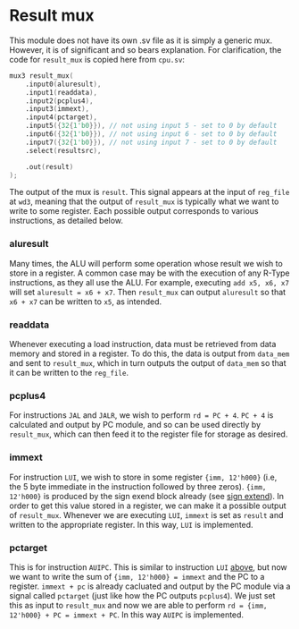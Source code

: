 # Result mux

This module does not have its own .sv file as it is simply a generic mux. However, it is of significant and so bears explanation. For clarification, the code for `result_mux` is copied here from `cpu.sv`:

```verilog
mux3 result_mux(
    .input0(aluresult),
    .input1(readdata),
    .input2(pcplus4),
    .input3(immext), 
    .input4(pctarget),
    .input5({32{1'b0}}), // not using input 5 - set to 0 by default
    .input6({32{1'b0}}), // not using input 6 - set to 0 by default
    .input7({32{1'b0}}), // not using input 7 - set to 0 by default
    .select(resultsrc),

    .out(result)
);
```

The output of the mux is `result`. This signal appears at the input of `reg_file` at `wd3`, meaning that the output of `result_mux` is typically what we want to write to some register. Each possible output corresponds to various instructions, as detailed below.

### aluresult

Many times, the ALU will perform some operation whose result we wish to store in a register. A common case may be with the execution of any R-Type instructions, as they all use the ALU. For example, executing `add x5, x6, x7` will set `aluresult = x6 + x7`. Then `result_mux` can output `aluresult` so that `x6 + x7` can be written to `x5`, as intended.

### readdata

Whenever executing a load instruction, data must be retrieved from data memory and stored in a register. To do this, the data is output from `data_mem` and sent to `result_mux`, which in turn outputs the output of `data_mem` so that it can be written to the `reg_file`.

### pcplus4

For instructions `JAL` and `JALR`, we wish to perform `rd = PC + 4`. `PC + 4` is calculated and output by PC module, and so can be used directly by `result_mux`, which can then feed it to the register file for storage as desired.

### immext

For instruction `LUI`, we wish to store in some register `{imm, 12'h000}` (i.e, the 5 byte immediate in the instruction followed by three zeros). `{imm, 12'h000}` is produced by the sign exend block already (see [sign extend](sign_extend.md)). In order to get this value stored in a register, we can make it a possible output of `result_mux`. Whenever we are executing `LUI`, `immext` is set as `result` and written to the appropriate register. In this way, `LUI` is implemented.

### pctarget

This is for instruction `AUIPC`. This is similar to instruction `LUI` [above](#immext), but now we want to write the sum of `{imm, 12'h000} = immext` and the PC to a register. `immext + pc` is already cacluated and output by the PC module via a signal called `pctarget` (just like how the PC outputs `pcplus4`). We just set this as input to `result_mux` and now we are able to perform `rd = {imm, 12'h000} + PC = immext + PC`. In this way `AUIPC` is implemented.
